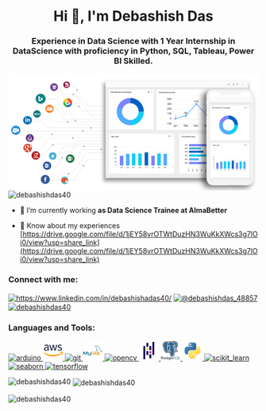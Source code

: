 <h1 align="center">Hi 👋, I'm Debashish Das</h1>
<h3 align="center"> Experience in Data Science with 1 Year Internship in DataScience with proficiency in Python, SQL, Tableau, Power BI Skilled.</h3>
 

<img align="right" alt ="coding" width="550" src="https://github.com/debashishdas40/debashishdas40/blob/main/data.gif">

<p align="left"> <img src="https://komarev.com/ghpvc/?username=debashishdas40&label=Profile%20views&color=0e75b6&style=flat" alt="debashishdas40" /> </p>

- 🔭 I’m currently working **as Data Science Trainee at AlmaBetter**

- 📄 Know about my experiences [https://drive.google.com/file/d/1jEY58vrOTWtDuzHN3WuKkXWcs3g7lOi0/view?usp=share_link](https://drive.google.com/file/d/1jEY58vrOTWtDuzHN3WuKkXWcs3g7lOi0/view?usp=share_link)

<h3 align="left">Connect with me:</h3>
<p align="left">
<a href="https://linkedin.com/in/https://www.linkedin.com/in/debashishadas40/" target="blank"><img align="center" src="https://raw.githubusercontent.com/rahuldkjain/github-profile-readme-generator/master/src/images/icons/Social/linked-in-alt.svg" alt="https://www.linkedin.com/in/debashishadas40/" height="30" width="40" /></a>
<a href="https://medium.com/@debashishdas_48857" target="blank"><img align="center" src="https://raw.githubusercontent.com/rahuldkjain/github-profile-readme-generator/master/src/images/icons/Social/medium.svg" alt="@debashishdas_48857" height="30" width="40" /></a>
<a href="https://www.hackerrank.com/debashishdas40" target="blank"><img align="center" src="https://raw.githubusercontent.com/rahuldkjain/github-profile-readme-generator/master/src/images/icons/Social/hackerrank.svg" alt="debashishdas40" height="30" width="40" /></a>
</p>

<h3 align="left">Languages and Tools:</h3>
<p align="left"> <a href="https://www.arduino.cc/" target="_blank" rel="noreferrer"> <img src="https://cdn.worldvectorlogo.com/logos/arduino-1.svg" alt="arduino" width="40" height="40"/> </a> <a href="https://aws.amazon.com" target="_blank" rel="noreferrer"> <img src="https://raw.githubusercontent.com/devicons/devicon/master/icons/amazonwebservices/amazonwebservices-original-wordmark.svg" alt="aws" width="40" height="40"/> </a> <a href="https://git-scm.com/" target="_blank" rel="noreferrer"> <img src="https://www.vectorlogo.zone/logos/git-scm/git-scm-icon.svg" alt="git" width="40" height="40"/> </a> <a href="https://www.mysql.com/" target="_blank" rel="noreferrer"> <img src="https://raw.githubusercontent.com/devicons/devicon/master/icons/mysql/mysql-original-wordmark.svg" alt="mysql" width="40" height="40"/> </a> <a href="https://opencv.org/" target="_blank" rel="noreferrer"> <img src="https://www.vectorlogo.zone/logos/opencv/opencv-icon.svg" alt="opencv" width="40" height="40"/> </a> <a href="https://pandas.pydata.org/" target="_blank" rel="noreferrer"> <img src="https://raw.githubusercontent.com/devicons/devicon/2ae2a900d2f041da66e950e4d48052658d850630/icons/pandas/pandas-original.svg" alt="pandas" width="40" height="40"/> </a> <a href="https://www.postgresql.org" target="_blank" rel="noreferrer"> <img src="https://raw.githubusercontent.com/devicons/devicon/master/icons/postgresql/postgresql-original-wordmark.svg" alt="postgresql" width="40" height="40"/> </a> <a href="https://www.python.org" target="_blank" rel="noreferrer"> <img src="https://raw.githubusercontent.com/devicons/devicon/master/icons/python/python-original.svg" alt="python" width="40" height="40"/> </a> <a href="https://scikit-learn.org/" target="_blank" rel="noreferrer"> <img src="https://upload.wikimedia.org/wikipedia/commons/0/05/Scikit_learn_logo_small.svg" alt="scikit_learn" width="40" height="40"/> </a> <a href="https://seaborn.pydata.org/" target="_blank" rel="noreferrer"> <img src="https://seaborn.pydata.org/_images/logo-mark-lightbg.svg" alt="seaborn" width="40" height="40"/> </a> <a href="https://www.tensorflow.org" target="_blank" rel="noreferrer"> <img src="https://www.vectorlogo.zone/logos/tensorflow/tensorflow-icon.svg" alt="tensorflow" width="40" height="40"/> </a> </p>

<p><img align="left" src="https://github-readme-stats.vercel.app/api/top-langs?username=debashishdas40&show_icons=true&locale=en&layout=compact" alt="debashishdas40" /></p>

<p>&nbsp;<img align="center" src="https://github-readme-stats.vercel.app/api?username=debashishdas40&show_icons=true&locale=en" alt="debashishdas40" /></p>

<p><img align="center" src="https://github-readme-streak-stats.herokuapp.com/?user=debashishdas40&" alt="debashishdas40" /></p>
